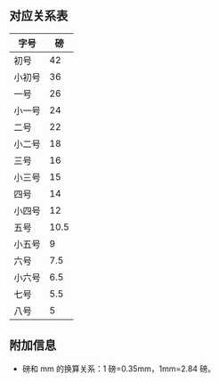 
## 对应关系表

| 字号   | 磅   |
| ------ | ---- |
| 初号   | 42   |
| 小初号 | 36   |
| 一号   | 26   |
| 小一号 | 24   |
| 二号   | 22   |
| 小二号 | 18   |
| 三号   | 16   |
| 小三号 | 15   |
| 四号   | 14   |
| 小四号 | 12   |
| 五号   | 10.5 |
| 小五号 | 9    |
| 六号   | 7.5  |
| 小六号 | 6.5  |
| 七号   | 5.5  |
| 八号   | 5    |

## 附加信息

- 磅和 mm 的换算关系：1 磅=0.35mm，1mm=2.84 磅。
